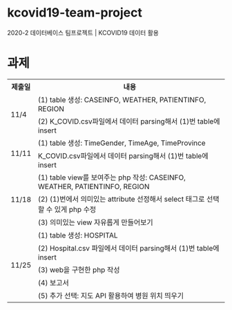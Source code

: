 # kcovid19-team-project
2020-2 데이터베이스 팀프로젝트 | KCOVID19 데이터 활용

# 과제
<table>
    <tr>
        <th>제출일</th>
        <th>내용</th>
    </tr>
    <tr>
        <td rowspan='2'>11/4</td>
        <td>(1) table 생성: CASEINFO, WEATHER, PATIENTINFO, REGION</td>
    </tr>
    <tr>
        <td>(2) K_COVID.csv파일에서 데이터 parsing해서 (1)번 table에 insert</td>
    </tr>
    <tr>
        <td rowspan='2'>11/11</td>
        <td>(1) table 생성: TimeGender, TimeAge, TimeProvince</td>
    </tr>
    <tr>
        <td>K_COVID.csv파일에서 데이터 parsing해서 (1)번 table에 insert</td>
    </tr>
    <tr>
        <td rowspan='3'>11/18</td>
        <td>(1) table view를 보여주는 php 작성: CASEINFO, WEATHER, PATIENTINFO, REGION</td>
    </tr>
    <tr>
        <td>(2) (1)번에서 의미있는 attribute 선정해서 select 태그로 선택할 수 있게 php 수정 </td>
    </tr>
    <tr>
        <td>(3) 의미있는 view 자유롭게 만들어보기</td>
    </tr>
    <tr>
        <td rowspan='5'>11/25</td>
        <td>(1) table 생성: HOSPITAL</td>
    </tr>
    <tr>
        <td>(2) Hospital.csv 파일에서 데이터 parsing해서 (1)번 table에 insert</td>
    </tr>
    <tr>
        <td>(3) web을 구현한 php 작성</td>
    </tr>
    <tr>
        <td>(4) 보고서 </td>
    </tr>
    <tr>
        <td>(5) 추가 선택: 지도 API 활용하여 병원 위치 띄우기</td>
    </tr>
</table>